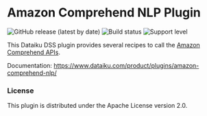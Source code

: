 # Amazon Comprehend NLP Plugin

![GitHub release (latest by date)](https://img.shields.io/github/v/release/dataiku/dss-plugin-amazon-comprehend-nlp) ![Build status](https://img.shields.io/badge/build-passing-brightgreen) ![Support level](https://img.shields.io/badge/support-Tier%202-yellowgreen)

This Dataiku DSS plugin provides several recipes to call the [Amazon Comprehend APIs](https://aws.amazon.com/comprehend/).

Documentation: https://www.dataiku.com/product/plugins/amazon-comprehend-nlp/

### License

This plugin is distributed under the Apache License version 2.0.

